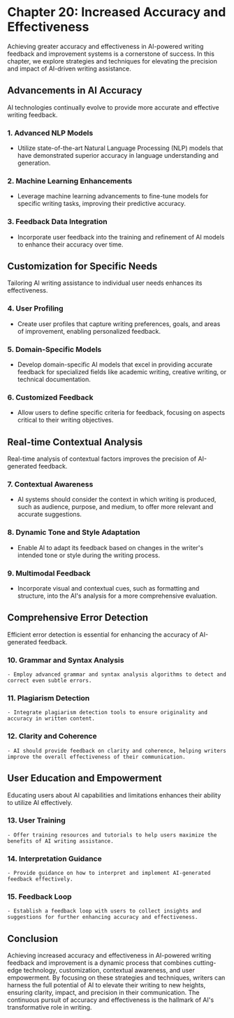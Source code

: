 Chapter 20: Increased Accuracy and Effectiveness
================================================

Achieving greater accuracy and effectiveness in AI-powered writing feedback and improvement systems is a cornerstone of success. In this chapter, we explore strategies and techniques for elevating the precision and impact of AI-driven writing assistance.

Advancements in AI Accuracy
---------------------------

AI technologies continually evolve to provide more accurate and effective writing feedback.

### 1. **Advanced NLP Models**

* Utilize state-of-the-art Natural Language Processing (NLP) models that have demonstrated superior accuracy in language understanding and generation.

### 2. **Machine Learning Enhancements**

* Leverage machine learning advancements to fine-tune models for specific writing tasks, improving their predictive accuracy.

### 3. **Feedback Data Integration**

* Incorporate user feedback into the training and refinement of AI models to enhance their accuracy over time.

Customization for Specific Needs
--------------------------------

Tailoring AI writing assistance to individual user needs enhances its effectiveness.

### 4. **User Profiling**

* Create user profiles that capture writing preferences, goals, and areas of improvement, enabling personalized feedback.

### 5. **Domain-Specific Models**

* Develop domain-specific AI models that excel in providing accurate feedback for specialized fields like academic writing, creative writing, or technical documentation.

### 6. **Customized Feedback**

* Allow users to define specific criteria for feedback, focusing on aspects critical to their writing objectives.

Real-time Contextual Analysis
-----------------------------

Real-time analysis of contextual factors improves the precision of AI-generated feedback.

### 7. **Contextual Awareness**

* AI systems should consider the context in which writing is produced, such as audience, purpose, and medium, to offer more relevant and accurate suggestions.

### 8. **Dynamic Tone and Style Adaptation**

* Enable AI to adapt its feedback based on changes in the writer's intended tone or style during the writing process.

### 9. **Multimodal Feedback**

* Incorporate visual and contextual cues, such as formatting and structure, into the AI's analysis for a more comprehensive evaluation.

Comprehensive Error Detection
-----------------------------

Efficient error detection is essential for enhancing the accuracy of AI-generated feedback.

### 10. **Grammar and Syntax Analysis**

    - Employ advanced grammar and syntax analysis algorithms to detect and correct even subtle errors.

### 11. **Plagiarism Detection**

    - Integrate plagiarism detection tools to ensure originality and accuracy in written content.

### 12. **Clarity and Coherence**

    - AI should provide feedback on clarity and coherence, helping writers improve the overall effectiveness of their communication.

User Education and Empowerment
------------------------------

Educating users about AI capabilities and limitations enhances their ability to utilize AI effectively.

### 13. **User Training**

    - Offer training resources and tutorials to help users maximize the benefits of AI writing assistance.

### 14. **Interpretation Guidance**

    - Provide guidance on how to interpret and implement AI-generated feedback effectively.

### 15. **Feedback Loop**

    - Establish a feedback loop with users to collect insights and suggestions for further enhancing accuracy and effectiveness.

Conclusion
----------

Achieving increased accuracy and effectiveness in AI-powered writing feedback and improvement is a dynamic process that combines cutting-edge technology, customization, contextual awareness, and user empowerment. By focusing on these strategies and techniques, writers can harness the full potential of AI to elevate their writing to new heights, ensuring clarity, impact, and precision in their communication. The continuous pursuit of accuracy and effectiveness is the hallmark of AI's transformative role in writing.
